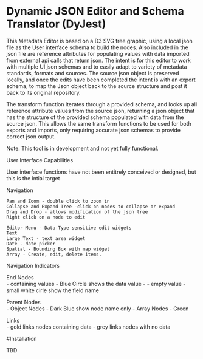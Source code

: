 # Dynamic JSON Editor and Schema Translator (DyJest)

This Metadata Editor is based on a D3 SVG tree graphic, using a local json file as the User interface schema to build the nodes. Also included in the json file are reference attributes for populating values with data imported from external api calls that return json.  The intent is for this editor to work with multiple UI json schemas and to easily adapt to variety of metadata standards, formats and sources.  The source json object is preserved locally, and once the edits have been completed the intent is with an export schema, to map the Json object back to the source structure and post it back to its original repository.

The transform function iterates through a provided schema, and looks up all reference attribute values from the source json, returning a json object that has the structure of the provided schema populated with data from the source json. This allows the same transform functions to be used for both exports and imports, only requiring accurate json schemas to provide correct json output.

Note: This tool is in development and not yet fully functional.

User Interface Capabilities

User interface functions have not been entitrely conceived or designed, but this is the intial target

Navigation

    Pan and Zoom - double click to zoom in 
    Collapse and Expand Tree -click on nodes to collapse or expand
    Drag and Drop - allows modification of the json tree
    Right click on a node to edit

    Editor Menu - Data Type sensitive edit widgets
	Text 
	Large Text - text area widget
	Date - date picker
	Spatial - Bounding Box with map widget
	Array - Create, edit, delete items.

Navigation Indicators

  End Nodes 	
  	- containing values - Blue Circle shows the data value
  	- - empty value - small white cirle show the field name

  Parent Nodes  
  	- Object Nodes - Dark Blue show node name only
  	- Array Nodes - Green 
  
  Links 	
	- gold links nodes containing data
	- grey links nodes with no data

#Installation

TBD




 
 
